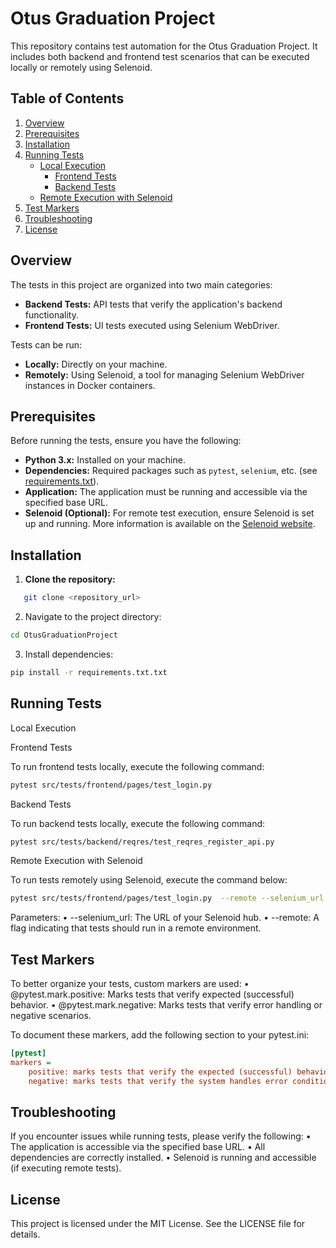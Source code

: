 # Otus Graduation Project

This repository contains test automation for the Otus Graduation Project. It includes both backend and frontend test
scenarios that can be executed locally or remotely using Selenoid.

## Table of Contents

1. [Overview](#overview)
2. [Prerequisites](#prerequisites)
3. [Installation](#installation)
4. [Running Tests](#running-tests)
    - [Local Execution](#local-execution)
        - [Frontend Tests](#frontend-tests)
        - [Backend Tests](#backend-tests)
    - [Remote Execution with Selenoid](#remote-execution-with-selenoid)
5. [Test Markers](#test-markers)
6. [Troubleshooting](#troubleshooting)
7. [License](#license)

## Overview

The tests in this project are organized into two main categories:

- **Backend Tests:** API tests that verify the application's backend functionality.
- **Frontend Tests:** UI tests executed using Selenium WebDriver.

Tests can be run:

- **Locally:** Directly on your machine.
- **Remotely:** Using Selenoid, a tool for managing Selenium WebDriver instances in Docker containers.

## Prerequisites

Before running the tests, ensure you have the following:

- **Python 3.x:** Installed on your machine.
- **Dependencies:** Required packages such as `pytest`, `selenium`, etc. (see [requirements.txt](requirements.txt)).
- **Application:** The application must be running and accessible via the specified base URL.
- **Selenoid (Optional):** For remote test execution, ensure Selenoid is set up and running. More information is
  available on the [Selenoid website](https://aerokube.com/selenoid/latest/).

## Installation

1. **Clone the repository:**

```bash
   git clone <repository_url>
```

2. Navigate to the project directory:

```bash
cd OtusGraduationProject
```

3. Install dependencies:

```bash
pip install -r requirements.txt.txt
```

## Running Tests

Local Execution

Frontend Tests

To run frontend tests locally, execute the following command:

```bash
pytest src/tests/frontend/pages/test_login.py
```

Backend Tests

To run backend tests locally, execute the following command:

```bash
pytest src/tests/backend/reqres/test_reqres_register_api.py
```

Remote Execution with Selenoid

To run tests remotely using Selenoid, execute the command below:

```bash
pytest src/tests/frontend/pages/test_login.py  --remote --selenium_url http://localhost:4444/wd/hub
```

Parameters:
• --selenium_url: The URL of your Selenoid hub.
• --remote: A flag indicating that tests should run in a remote environment.

##  Test Markers

To better organize your tests, custom markers are used:
• @pytest.mark.positive: Marks tests that verify expected (successful) behavior.
• @pytest.mark.negative: Marks tests that verify error handling or negative scenarios.

To document these markers, add the following section to your pytest.ini:

```ini
[pytest]
markers =
    positive: marks tests that verify the expected (successful) behavior under normal conditions.
    negative: marks tests that verify the system handles error conditions or invalid inputs gracefully.
```

## Troubleshooting

If you encounter issues while running tests, please verify the following:
• The application is accessible via the specified base URL.
• All dependencies are correctly installed.
• Selenoid is running and accessible (if executing remote tests).

## License

This project is licensed under the MIT License. See the LICENSE file for details.